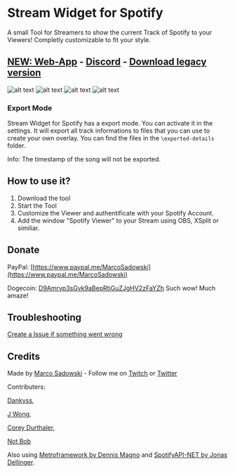 # Stream Widget for Spotify
A small Tool for Streamers to show the current Track of Spotify to your Viewers! Completly customizable to fit your style.

## [NEW: Web-App](https://widgetapp.stream/) - [Discord](https://discord.gg/pC28rsbrXZ) - [Download legacy version](https://github.com/MarcoPNS/Spotify-Stream-Widget/releases)

![alt text](https://github.com/MarcoPNS/Spotify-Stream-Widget/blob/main/img/widget-for-spotify-presentation.gif?raw=true "Gif")
![alt text](https://github.com/MarcoPNS/Spotify-Stream-Widget/blob/main/img/screen.jpg?raw=true "Screenshot")
![alt text](https://github.com/MarcoPNS/Spotify-Stream-Widget/blob/main/img/screen2.jpg?raw=true "Screenshot")
![alt text](https://github.com/MarcoPNS/Spotify-Stream-Widget/blob/main/img/screen3.jpg?raw=true "Screenshot")

### Export Mode
Stream Widget for Spotify has a export mode. You can activate it in the settings. It will export all track informations to files that you can use to create your own overlay.
You can find the files in the `\exported-details` folder.

Info: The timestamp of the song will not be exported.

## How to use it?
1. Download the tool
2. Start the Tool
3. Customize the Viewer and authentificate with your Spotify Account.
4. Add the window "Spotify Viewer" to your Stream using OBS, XSplit or similiar.

## Donate
PayPal: [https://www.paypal.me/MarcoSadowski](https://www.paypal.me/MarcoSadowski)

Dogecoin: [D9Amrvp3sGvk9aBepRtiGuZJgHV2zFaYZh](https://dogechain.info/address/D9Amrvp3sGvk9aBepRtiGuZJgHV2zFaYZh)
Such wow! Much amaze!

## Troubleshooting

[Create a Issue if something went wrong](https://github.com/MarcoPNS/Spotify-Stream-Widget/issues)

## Credits
Made by [Marco Sadowski](https://twitter.com/MarcoFromSpace) - Follow me on [Twitch](https://www.twitch.tv/marcnado) or [Twitter](https://twitter.com/MarcoFromSpace)

Contributers:

[Dankyss](https://github.com/Dankyss), 

[J Wong](https://github.com/wong-justin), 

[Corey Durthaler](https://github.com/cdurth), 

[Not Bob](https://github.com/notdabob)

Also using [Metroframework by Dennis Magno](https://github.com/dennismagno/metroframework-modern-ui) and [SpotifyAPI-NET by Jonas Dellinger](https://github.com/JohnnyCrazy/SpotifyAPI-NET).
